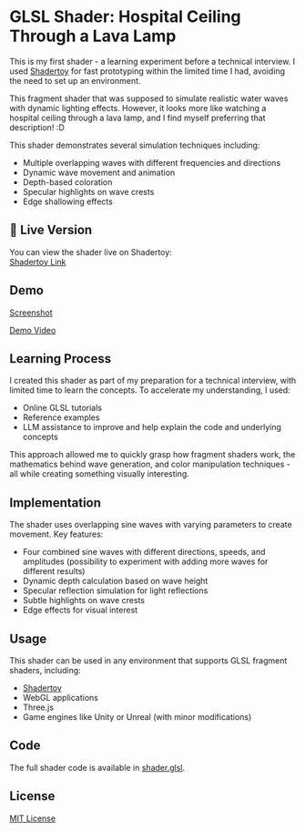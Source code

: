 # GLSL Shader: Hospital Ceiling Through a Lava Lamp

This is my first shader - a learning experiment before a technical interview. 
I used [Shadertoy](https://www.shadertoy.com/) for fast prototyping within the limited time I had, avoiding the need to set up an environment.


This fragment shader that was supposed to simulate realistic water waves with dynamic lighting effects. 
However, it looks more like watching a hospital ceiling through a lava lamp, and I find myself preferring that description! :D 


This shader demonstrates several simulation techniques including:
- Multiple overlapping waves with different frequencies and directions
- Dynamic wave movement and animation
- Depth-based coloration
- Specular highlights on wave crests
- Edge shallowing effects

## 🔗 Live Version  
You can view the shader live on Shadertoy:  
[Shadertoy Link](https://www.shadertoy.com/view/t3f3Dl)  


## Demo

[Screenshot](./screenshots/screenshot-1.png)


[Demo Video](./demo/shader-demo.webm)

## Learning Process

I created this shader as part of my preparation for a technical interview, with limited time to learn the concepts. To accelerate my understanding, I used:
- Online GLSL tutorials
- Reference examples
- LLM assistance to improve and help explain the code and underlying concepts

This approach allowed me to quickly grasp how fragment shaders work, the mathematics behind wave generation, and color manipulation techniques - all while creating something visually interesting.

## Implementation

The shader uses overlapping sine waves with varying parameters to create movement. Key features:
- Four combined sine waves with different directions, speeds, and amplitudes (possibility to experiment with adding more waves for different results)
- Dynamic depth calculation based on wave height
- Specular reflection simulation for light reflections
- Subtle highlights on wave crests
- Edge effects for visual interest

## Usage

This shader can be used in any environment that supports GLSL fragment shaders, including:
- [Shadertoy](https://www.shadertoy.com/)
- WebGL applications
- Three.js
- Game engines like Unity or Unreal (with minor modifications)

## Code

The full shader code is available in [shader.glsl](./shader.glsl).

## License

[MIT License](./LICENSE)
